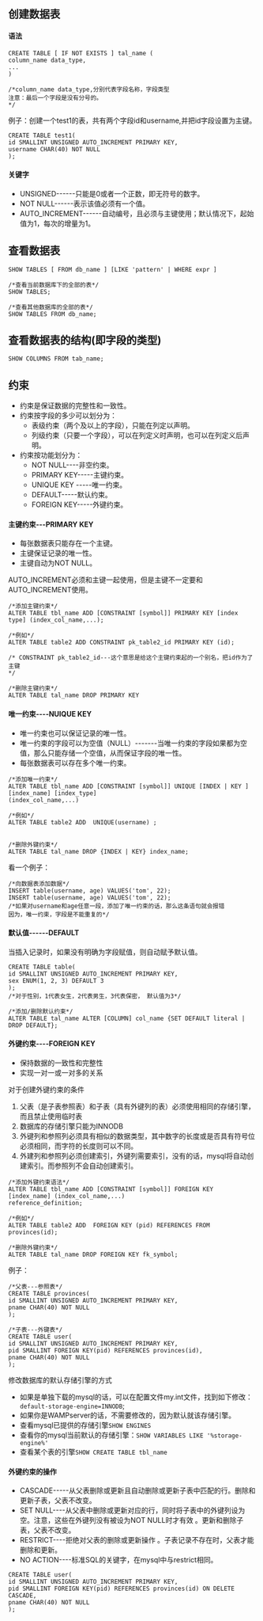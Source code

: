 ## 创建数据表


#### 语法

```mysql
CREATE TABLE [ IF NOT EXISTS ] tal_name (
column_name data_type,
...
)

/*column_name data_type,分别代表字段名称，字段类型
注意：最后一个字段是没有分号的。
*/ 
```

例子：创建一个test1的表，共有两个字段id和username,并把id字段设置为主键。

```mysql
CREATE TABLE test1(
id SMALLINT UNSIGNED AUTO_INCREMENT PRIMARY KEY,
username CHAR(40) NOT NULL
);
```

#### 关键字

* UNSIGNED------只能是0或者一个正数，即无符号的数字。
* NOT NULL------表示该值必须有一个值。
* AUTO_INCREMENT------自动编号，且必须与主键使用；默认情况下，起始值为1，每次的增量为1。


## 查看数据表

```mysql
SHOW TABLES [ FROM db_name ] [LIKE 'pattern' | WHERE expr ]

/*查看当前数据库下的全部的表*/
SHOW TABLES;

/*查看其他数据库的全部的表*/
SHOW TABLES FROM db_name;
```

## 查看数据表的结构(即字段的类型)

```mysql
SHOW COLUMNS FROM tab_name;
```

## 约束

* 约束是保证数据的完整性和一致性。
* 约束按字段的多少可以划分为：
  * 表级约束（两个及以上的字段），只能在列定以声明。
  * 列级约束（只要一个字段），可以在列定义时声明，也可以在列定义后声明。
* 约束按功能划分为：
  * NOT NULL----非空约束。
  * PRIMARY KEY-----主键约束。
  * UNIQUE KEY -----唯一约束。
  * DEFAULT-----默认约束。
  * FOREIGN KEY-----外键约束。


#### 主键约束---PRIMARY KEY

* 每张数据表只能存在一个主键。
* 主键保证记录的唯一性。
* 主键自动为NOT NULL。

AUTO_INCREMENT必须和主键一起使用，但是主键不一定要和AUTO_INCREMENT使用。


```mysql
/*添加主键约束*/
ALTER TABLE tbl_name ADD [CONSTRAINT [symbol]] PRIMARY KEY [index type] (index_col_name,...);

/*例如*/
ALTER TABLE table2 ADD CONSTRAINT pk_table2_id PRIMARY KEY (id);

/* CONSTRAINT pk_table2_id---这个意思是给这个主键约束起的一个别名，把id作为了主键
*/

/*删除主键约束*/
ALTER TABLE tal_name DROP PRIMARY KEY 
```

#### 唯一约束----NUIQUE KEY

* 唯一约束也可以保证记录的唯一性。
* 唯一约束的字段可以为空值（NULL）-------当唯一约束的字段如果都为空值，那么只能存储一个空值，从而保证字段的唯一性。
* 每张数据表可以存在多个唯一约束。


```mysql
/*添加唯一约束*/
ALTER TABLE tbl_name ADD [CONSTRAINT [symbol]] UNIQUE [INDEX | KEY ] [index_name] [index_type]
(index_col_name,...)

/*例如*/
ALTER TABLE table2 ADD  UNIQUE(username) ;


/*删除外键约束*/
ALTER TABLE tal_name DROP {INDEX | KEY} index_name;
```


看一个例子：

```mysql
/*向数据表添加数据*/
INSERT table(username, age) VALUES('tom', 22);
INSERT table(username, age) VALUES('tom', 22);
/*如果对username和age任意一段，添加了唯一约束的话，那么这条语句就会报错
因为，唯一约束，字段是不能重复的*/
```

#### 默认值------DEFAULT

当插入记录时，如果没有明确为字段赋值，则自动赋予默认值。

```mysql
CREATE TABLE table(
id SMALLINT UNSIGNED AUTO_INCREMENT PRIMARY KEY,
sex ENUM(1, 2, 3) DEFAULT 3
);
/*对于性别，1代表女生，2代表男生，3代表保密， 默认值为3*/
```

```mysql
/*添加/删除默认约束*/
ALTER TABLE tal_name ALTER [COLUMN] col_name {SET DEFAULT literal | DROP DEFAULT}; 
```




#### 外键约束----FOREIGN KEY

* 保持数据的一致性和完整性
* 实现一对一或一对多的关系

对于创建外键约束的条件

1. 父表（是子表参照表）和子表（具有外键列的表）必须使用相同的存储引擎，而且禁止使用临时表
2. 数据库的存储引擎只能为INNODB
3. 外键列和参照列必须具有相似的数据类型，其中数字的长度或是否具有符号位必须相同，而字符的长度则可以不同。
4. 外建列和参照列必须创建索引，外键列需要索引，没有的话，mysql将自动创建索引。而参照列不会自动创建索引。


```mysql
/*添加外键约束语法*/
ALTER TABLE tbl_name ADD [CONSTRAINT [symbol]] FOREIGN KEY [index_name] (index_col_name,...)
reference_definition;

/*例如*/
ALTER TABLE table2 ADD  FOREIGN KEY (pid) REFERENCES FROM provinces(id);

/*删除外键约束*/
ALTER TABLE tal_name DROP FOREIGN KEY fk_symbol;
```


例子：

```mysql
/*父表---参照表*/
CREATE TABLE provinces(
id SMALLINT UNSIGNED AUTO_INCREMENT PRIMARY KEY,
pname CHAR(40) NOT NULL
);

/*子表---外键表*/
CREATE TABLE user(
id SMALLINT UNSIGNED AUTO_INCREMENT PRIMARY KEY,
pid SMALLINT FOREIGN KEY(pid) REFERENCES provinces(id),
pname CHAR(40) NOT NULL
);
```



修改数据库的默认存储引擎的方式

* 如果是单独下载的mysql的话，可以在配置文件my.int文件，找到如下修改：
`default-storage-engine=INNODB`;
* 如果你是WAMPserver的话，不需要修改的，因为默认就该存储引擎。
* 查看mysql已提供的存储引擎`SHOW ENGINES`
* 查看你的mysql当前默认的存储引擎：`SHOW VARIABLES LIKE '%storage-engine%'`
* 查看某个表的引擎`SHOW CREATE TABLE tbl_name`

#### 外键约束的操作
 
* CASCADE-----从父表删除或更新且自动删除或更新子表中匹配的行。删除和更新子表，父表不改变。
* SET NULL----从父表中删除或更新对应的行，同时将子表中的外键列设为空。注意，这些在外键列没有被设为NOT NULL时才有效 。更新和删除子表，父表不改变。
* RESTRICT----拒绝对父表的删除或更新操作 。子表记录不存在时，父表才能删除和更新。
* NO ACTION----标准SQL的关键字，在mysql中与restrict相同。

```mysql
CREATE TABLE user(
id SMALLINT UNSIGNED AUTO_INCREMENT PRIMARY KEY,
pid SMALLINT FOREIGN KEY(pid) REFERENCES provinces(id) ON DELETE CASCADE,
pname CHAR(40) NOT NULL
);
```

